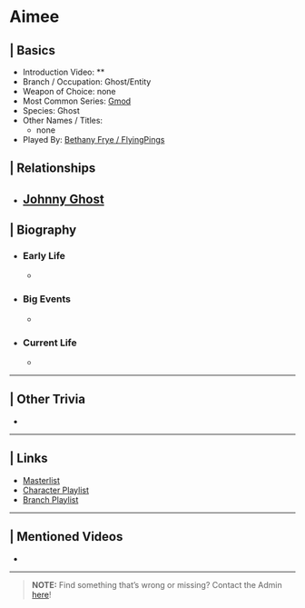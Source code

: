 # Aimee  


## | Basics  
- Introduction Video: **  
- Branch / Occupation: Ghost/Entity   
- Weapon of Choice: none  
- Most Common Series: [Gmod](6.Series/Gmod.html)  
- Species: Ghost  
- Other Names / Titles:   
  - none  
- Played By: [Bethany Frye / FlyingPings](3.Siblings/3.3.Bethany-Frye-FlyingPings.html)  


## | Relationships  
- [**Johnny Ghost**](5.Characters/Johnny_Ghost.html)  
  -  


## | Biography  
- ### Early Life  
  -   
- ### Big Events  
  -   
- ### Current Life  
  -   

----

## | Other Trivia  
-   

----

## | Links  
- [Masterlist]()  
- [Character Playlist]()  
- [Branch Playlist]()  

----

## | Mentioned Videos
- 

----

> **NOTE:** Find something that’s wrong or missing? Contact the Admin [here](../chapter_2.html)!
